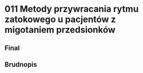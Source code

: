 # 011 Metody przywracania rytmu zatokowego u pacjentów z migotaniem przedsionków

## Final

## Brudnopis


